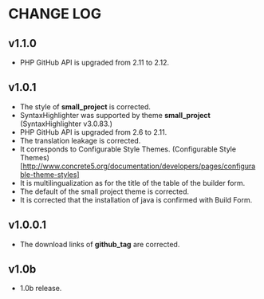CHANGE LOG
========================================



v1.1.0
----------------------------------------------------------------------------
* PHP GitHub API is upgraded from 2.11 to 2.12.



v1.0.1
----------------------------------------------------------------------------
* The style of **small_project** is corrected.
* SyntaxHighlighter was supported by theme **small_project** (SyntaxHighlighter v3.0.83.)
* PHP GitHub API is upgraded from 2.6 to 2.11.
* The translation leakage is corrected.
* It corresponds to Configurable Style Themes. (Configurable Style Themes)[http://www.concrete5.org/documentation/developers/pages/configurable-theme-styles]
* It is multilingualization as for the title of the table of the builder form.
* The default of the small project theme is corrected.
* It is corrected that the installation of java is confirmed with Build Form.

v1.0.0.1
----------------------------------------------------------------------------
* The download links of **github_tag** are corrected.

v1.0b
----------------------------------------------------------------------------
* 1.0b release.